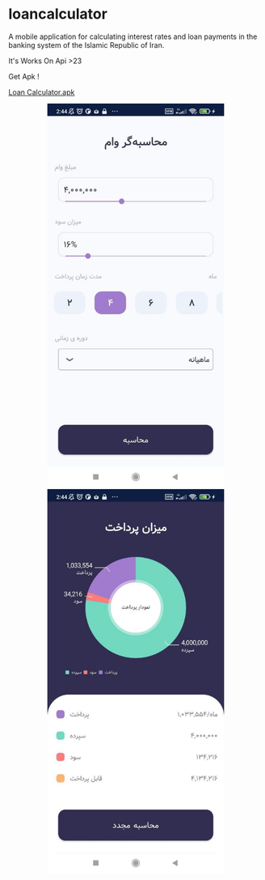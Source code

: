 # loancalculator
A mobile application for calculating interest rates and loan payments in the banking system of the Islamic Republic of Iran. 

It's Works On Api >23

Get Apk !

<a href="https://github.com/MehdiMatinfar/loancalculator/raw/master/Loan%20Calculator.apk">Loan Calculator.apk</a>

<p align="center">
  <img src="https://github.com/MehdiMatinfar/loancalculator/raw/master/first.jpg" width="350" title="hover text">
  <img src="https://github.com/MehdiMatinfar/loancalculator/raw/master/second.jpg" width="350" alt="accessibility text">
</p>

